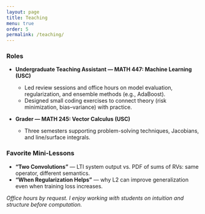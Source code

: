 ```yaml
---
layout: page
title: Teaching
menu: true
order: 5
permalink: /teaching/
---
```


### Roles
- **Undergraduate Teaching Assistant — MATH 447: Machine Learning (USC)**
  - Led review sessions and office hours on model evaluation, regularization, and ensemble methods (e.g., AdaBoost).
  - Designed small coding exercises to connect theory (risk minimization, bias–variance) with practice.

- **Grader — MATH 245: Vector Calculus (USC)**
  - Three semesters supporting problem-solving techniques, Jacobians, and line/surface integrals.

### Favorite Mini-Lessons
- **“Two Convolutions”** — LTI system output vs. PDF of sums of RVs: same operator, different semantics.
- **“When Regularization Helps”** — why L2 can improve generalization even when training loss increases.

*Office hours by request. I enjoy working with students on intuition and structure before computation.*
